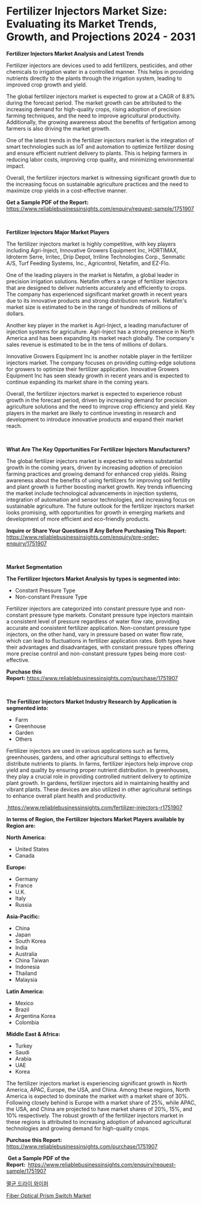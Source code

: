 <p><h1>Fertilizer Injectors Market Size: Evaluating its Market Trends, Growth, and Projections 2024 - 2031</h1></p><p><strong>Fertilizer Injectors Market Analysis and Latest Trends</strong></p>
<p><p>Fertilizer injectors are devices used to add fertilizers, pesticides, and other chemicals to irrigation water in a controlled manner. This helps in providing nutrients directly to the plants through the irrigation system, leading to improved crop growth and yield.</p><p>The global fertilizer injectors market is expected to grow at a CAGR of 8.8% during the forecast period. The market growth can be attributed to the increasing demand for high-quality crops, rising adoption of precision farming techniques, and the need to improve agricultural productivity. Additionally, the growing awareness about the benefits of fertigation among farmers is also driving the market growth.</p><p>One of the latest trends in the fertilizer injectors market is the integration of smart technologies such as IoT and automation to optimize fertilizer dosing and ensure efficient nutrient delivery to plants. This is helping farmers in reducing labor costs, improving crop quality, and minimizing environmental impact.</p><p>Overall, the fertilizer injectors market is witnessing significant growth due to the increasing focus on sustainable agriculture practices and the need to maximize crop yields in a cost-effective manner.</p></p>
<p><strong>Get a Sample PDF of the Report:&nbsp;</strong> <a href="https://www.reliablebusinessinsights.com/enquiry/request-sample/1751907">https://www.reliablebusinessinsights.com/enquiry/request-sample/1751907</a></p>
<p>&nbsp;</p>
<p><strong>Fertilizer Injectors Major Market Players</strong></p>
<p><p>The fertilizer injectors market is highly competitive, with key players including Agri-Inject, Innovative Growers Equipment Inc, HORTIMAX, Idroterm Serre, Irritec, Drip Depot, Irriline Technologies Corp., Senmatic A/S, Turf Feeding Systems, Inc., Agricontrol, Netafim, and EZ-Flo. </p><p>One of the leading players in the market is Netafim, a global leader in precision irrigation solutions. Netafim offers a range of fertilizer injectors that are designed to deliver nutrients accurately and efficiently to crops. The company has experienced significant market growth in recent years due to its innovative products and strong distribution network. Netafim's market size is estimated to be in the range of hundreds of millions of dollars.</p><p>Another key player in the market is Agri-Inject, a leading manufacturer of injection systems for agriculture. Agri-Inject has a strong presence in North America and has been expanding its market reach globally. The company's sales revenue is estimated to be in the tens of millions of dollars.</p><p>Innovative Growers Equipment Inc is another notable player in the fertilizer injectors market. The company focuses on providing cutting-edge solutions for growers to optimize their fertilizer application. Innovative Growers Equipment Inc has seen steady growth in recent years and is expected to continue expanding its market share in the coming years.</p><p>Overall, the fertilizer injectors market is expected to experience robust growth in the forecast period, driven by increasing demand for precision agriculture solutions and the need to improve crop efficiency and yield. Key players in the market are likely to continue investing in research and development to introduce innovative products and expand their market reach.</p></p>
<p>&nbsp;</p>
<p><strong>What Are The Key Opportunities For Fertilizer Injectors Manufacturers?</strong></p>
<p><p>The global fertilizer injectors market is expected to witness substantial growth in the coming years, driven by increasing adoption of precision farming practices and growing demand for enhanced crop yields. Rising awareness about the benefits of using fertilizers for improving soil fertility and plant growth is further boosting market growth. Key trends influencing the market include technological advancements in injection systems, integration of automation and sensor technologies, and increasing focus on sustainable agriculture. The future outlook for the fertilizer injectors market looks promising, with opportunities for growth in emerging markets and development of more efficient and eco-friendly products.</p></p>
<p><strong>Inquire or Share Your Questions If Any Before Purchasing This Report:</strong> <a href="https://www.reliablebusinessinsights.com/enquiry/pre-order-enquiry/1751907">https://www.reliablebusinessinsights.com/enquiry/pre-order-enquiry/1751907</a></p>
<p>&nbsp;</p>
<p><strong>Market Segmentation</strong></p>
<p><strong>The Fertilizer Injectors Market Analysis by types is segmented into:</strong></p>
<p><ul><li>Constant Pressure Type</li><li>Non-constant Pressure Type</li></ul></p>
<p><p>Fertilizer injectors are categorized into constant pressure type and non-constant pressure type markets. Constant pressure type injectors maintain a consistent level of pressure regardless of water flow rate, providing accurate and consistent fertilizer application. Non-constant pressure type injectors, on the other hand, vary in pressure based on water flow rate, which can lead to fluctuations in fertilizer application rates. Both types have their advantages and disadvantages, with constant pressure types offering more precise control and non-constant pressure types being more cost-effective.</p></p>
<p><strong>Purchase this Report:&nbsp;</strong><a href="https://www.reliablebusinessinsights.com/purchase/1751907">https://www.reliablebusinessinsights.com/purchase/1751907</a></p>
<p>&nbsp;</p>
<p><strong>The Fertilizer Injectors Market Industry Research by Application is segmented into:</strong></p>
<p><ul><li>Farm</li><li>Greenhouse</li><li>Garden</li><li>Others</li></ul></p>
<p><p>Fertilizer injectors are used in various applications such as farms, greenhouses, gardens, and other agricultural settings to effectively distribute nutrients to plants. In farms, fertilizer injectors help improve crop yield and quality by ensuring proper nutrient distribution. In greenhouses, they play a crucial role in providing controlled nutrient delivery to optimize plant growth. In gardens, fertilizer injectors aid in maintaining healthy and vibrant plants. These devices are also utilized in other agricultural settings to enhance overall plant health and productivity.</p></p>
<p><a href="https://www.reliablebusinessinsights.com/fertilizer-injectors-r1751907">&nbsp;https://www.reliablebusinessinsights.com/fertilizer-injectors-r1751907</a></p>
<p><strong>In terms of Region, the Fertilizer Injectors Market Players available by Region are:</strong></p>
<p>
    <p> <strong> North America: </strong>
        <ul>
            <li>United States</li>
            <li>Canada</li>
        </ul>
        </p> 
    <p> <strong> Europe: </strong>
        <ul>
            <li>Germany</li>
            <li>France</li>
            <li>U.K.</li>
            <li>Italy</li>
            <li>Russia</li>
        </ul>
        </p> 
    <p> <strong> Asia-Pacific: </strong>
        <ul>
            <li>China</li>
            <li>Japan</li>
            <li>South Korea</li>
            <li>India</li>
            <li>Australia</li>
            <li>China Taiwan</li>
            <li>Indonesia</li>
            <li>Thailand</li>
            <li>Malaysia</li>
        </ul>
        </p> 
    <p> <strong> Latin America: </strong>
        <ul>
            <li>Mexico</li>
            <li>Brazil</li>
            <li>Argentina Korea</li>
            <li>Colombia</li>
        </ul>
        </p> 
    <p> <strong> Middle East & Africa: </strong>
        <ul>
            <li>Turkey</li>
            <li>Saudi</li>
            <li>Arabia</li>
            <li>UAE</li>
            <li>Korea</li>
        </ul>
    </p>
    </p>
<p><p>The fertilizer injectors market is experiencing significant growth in North America, APAC, Europe, the USA, and China. Among these regions, North America is expected to dominate the market with a market share of 30%. Following closely behind is Europe with a market share of 25%, while APAC, the USA, and China are projected to have market shares of 20%, 15%, and 10% respectively. The robust growth of the fertilizer injectors market in these regions is attributed to increasing adoption of advanced agricultural technologies and growing demand for high-quality crops.</p></p>
<p><strong>Purchase this Report: </strong><a href="https://www.reliablebusinessinsights.com/purchase/1751907">https://www.reliablebusinessinsights.com/purchase/1751907</a></p>
<p>&nbsp;<strong>Get a Sample PDF of the Report:&nbsp;&nbsp;</strong><a href="https://www.reliablebusinessinsights.com/enquiry/request-sample/1751907">https://www.reliablebusinessinsights.com/enquiry/request-sample/1751907</a></p>
<p><strong></strong></p>
<p><p><a href="https://github.com/rrmadityapu/Market-Research-Report-List-1/blob/main/7998912171798.md">멸균 드라이 와이퍼</a></p><p><a href="https://view.publitas.com/reportprime-1/global-fiber-optical-prism-switch-market-size-is-expected-to-reach-at-a-cagr-of-10-7-and-this-report-covers-market-growth-trend-opportunity-and-forecast-2024-2031/">Fiber Optical Prism Switch Market</a></p></p>